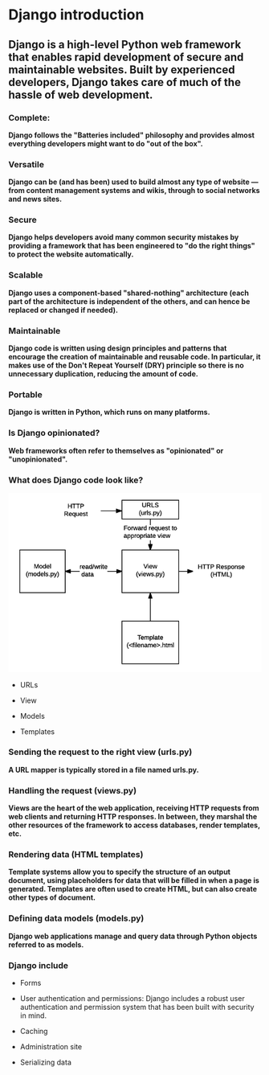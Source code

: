 # Django introduction

## Django is a high-level Python web framework that enables rapid development of secure and maintainable websites. Built by experienced developers, Django takes care of much of the hassle of web development.

### Complete:

**Django follows the "Batteries included" philosophy and provides almost everything developers might want to do "out of the box".**


### Versatile

**Django can be (and has been) used to build almost any type of website — from content management systems and wikis, through to social networks and news sites.**

### Secure

**Django helps developers avoid many common security mistakes by providing a framework that has been engineered to "do the right things" to protect the website automatically.** 

### Scalable

**Django uses a component-based "shared-nothing" architecture (each part of the architecture is independent of the others, and can hence be replaced or changed if needed).**

### Maintainable

**Django code is written using design principles and patterns that encourage the creation of maintainable and reusable code. In particular, it makes use of the Don't Repeat Yourself (DRY) principle so there is no unnecessary duplication, reducing the amount of code.**

### Portable

**Django is written in Python, which runs on many platforms.** 

### Is Django opinionated?
**Web frameworks often refer to themselves as "opinionated" or "unopinionated".**

### What does Django code look like?

![image](./basic-django.png)

- URLs

- View

- Models
- Templates

### Sending the request to the right view (urls.py)

**A URL mapper is typically stored in a file named urls.py.**

### Handling the request (views.py)

**Views are the heart of the web application, receiving HTTP requests from web clients and returning HTTP responses. In between, they marshal the other resources of the framework to access databases, render templates, etc.**

### Rendering data (HTML templates)

**Template systems allow you to specify the structure of an output document, using placeholders for data that will be filled in when a page is generated. Templates are often used to create HTML, but can also create other types of document.**

### Defining data models (models.py)

**Django web applications manage and query data through Python objects referred to as models.**

### Django include

- Forms
- User authentication and permissions: Django includes a robust user authentication and permission system that has been built with security in mind.

- Caching

- Administration site
- Serializing data
